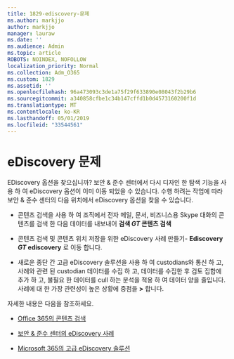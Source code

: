 ```yaml
---
title: 1829-ediscovery-문제
ms.author: markjjo
author: markjjo
manager: lauraw
ms.date: ''
ms.audience: Admin
ms.topic: article
ROBOTS: NOINDEX, NOFOLLOW
localization_priority: Normal
ms.collection: Adm_O365
ms.custom: 1829
ms.assetid: ''
ms.openlocfilehash: 96a473093c3de1a75f29f633890e08043f2b29b6
ms.sourcegitcommit: a340858cfbe1c34b147cffd1b0d4573160200f1d
ms.translationtype: MT
ms.contentlocale: ko-KR
ms.lasthandoff: 05/01/2019
ms.locfileid: "33544561"
---
```

# <a name="ediscovery-issues"></a>eDiscovery 문제

EDiscovery 옵션을 찾으십니까? 보안 & 준수 센터에서 다시 디자인 한 탐색 기능을 사용 하 여 eDiscovery 옵션이 이미 이동 되었을 수 있습니다.  수행 하려는 작업에 따라 보안 & 준수 센터의 다음 위치에서 eDiscovery 옵션을 찾을 수 있습니다.

- 콘텐츠 검색을 사용 하 여 조직에서 전자 메일, 문서, 비즈니스용 Skype 대화의 콘텐츠를 검색 한 다음 데이터를 내보내어 **검색 _GT_ 콘텐츠 검색**

- 콘텐츠 검색 및 콘텐츠 위치 저장을 위한 eDiscovery 사례 만들기- **Ediscovery _GT_ ediscovery** 로 이동 합니다.

- 새로운 종단 간 고급 eDiscovery 솔루션을 사용 하 여 custodians와 통신 하 고, 사례와 관련 된 custodian 데이터를 수집 하 고, 데이터를 수집한 후 검토 집합에 추가 하 고, 불필요 한 데이터를 cull 하는 분석을 적용 하 여 데이터 양을 줄입니다. 사례에 대 한 가장 관련성이 높은 상황에 중점을 **>** 합니다.

자세한 내용은 다음을 참조하세요.

- [Office 365의 콘텐츠 검색](https://docs.microsoft.com/office365/securitycompliance/content-search)

- [보안 & 준수 센터의 eDiscovery 사례](https://docs.microsoft.com/office365/securitycompliance/ediscovery-cases)

- [Microsoft 365의 고급 eDiscovery 솔루션](https://docs.microsoft.com/office365/securitycompliance/compliance20/overview-ediscovery-20)
